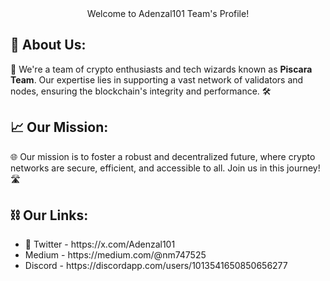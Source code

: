 
<section align=center>
  </h2>   Welcome to Adenzal101 Team's Profile! </h2>
</section>
    <section >
        <h2>🚀 About Us:</h2>
        <p>🔧 We're a team of crypto enthusiasts and tech wizards known as <strong>Piscara Team</strong>. Our expertise lies in supporting a vast network of validators and nodes, ensuring the blockchain's integrity and performance. 🛠️</p>
    </section>
    <section >
        <h2>📈 Our Mission:</h2>
        <p>🌐 Our mission is to foster a robust and decentralized future, where crypto networks are secure, efficient, and accessible to all. Join us in this journey! 🛣️</p>
    </section>
    <section >
        <h2>⛓️ Our Links:</h2>
        <ul>
            <li>🦇 Twitter - https://x.com/Adenzal101 
            <li> Medium - https://medium.com/@nm747525 
            <li> Discord - https://discordapp.com/users/1013541650850656277
        </ul>
